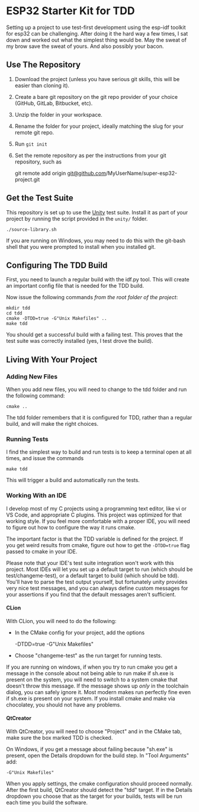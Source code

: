 # ESP32 Starter Kit for TDD

Setting up a project to use test-first development using the esp-idf toolkit
for esp32 can be challenging.  After doing it the hard way a few times, I sat
down and worked out what the simplest thing would be.  May the sweat of my brow
save the sweat of yours.  And also possibly your bacon.

## Use The Repository

1. Download the project (unless you have serious git skills, this will be easier than cloning it).


1. Create a bare git repository on the git repo provider of your choice (GitHub, GitLab, Bitbucket, etc).

1. Unzip the folder in your workspace.

1. Rename the folder for your project, ideally matching the slug for your remote git repo.

1. Run `git init`

1. Set the remote repository as per the instructions from your git repository, such as 

    git remote add origin git@github.com/MyUserName/super-esp32-project.git

## Get the Test Suite

This repository is set up to use the
[Unity](http://www.throwtheswitch.org/unity) test suite.  Install it as part of
your project by running the script provided in the `unity/` folder.

    ./source-library.sh

If you are running on Windows, you may need to do this with the git-bash shell
that you were prompted to install when you installed git.

## Configuring The TDD Build

First, you need to launch a regular build with the idf.py tool.  This will
create an important config file that is needed for the TDD build.

Now issue the following commands *from the root folder of the project*:

    
    mkdir tdd
    cd tdd
    cmake -DTDD=true -G"Unix Makefiles" ..
    make tdd

You should get a successful build with a failing test.  This proves that the
test suite was correctly installed (yes, I test drove the build).

## Living With Your Project


### Adding New Files

When you add new files, you will need to change to the tdd folder and run the
following command:

    cmake ..

The tdd folder remembers that it is configured for TDD, rather than a regular
build, and will make the right choices.

### Running Tests

I find the simplest way to build and run tests is to keep a terminal open at
all times, and issue the commands

    make tdd

This will trigger a build and automatically run the tests.


### Working With an IDE

I develop most of my C projects using a programming text editor, like vi or VS
Code, and appropriate C plugins.  This project was optimized for that working
style.  If you feel more comfortable with a proper IDE, you will need to figure
out how to configure the way it runs cmake.

The important factor is that the TDD variable is defined for the project.  If
you get weird results from cmake, figure out how to get the `-DTDD=true` flag
passed to cmake in your IDE.

Please note that your IDE's test suite integration won't work with this
project.  Most IDEs will let you set up a default target to run (which should
be test/changeme-test), or a default target to build (which should be tdd).
You'll have to parse the test output yourself, but fortunately unity provides
very nice test messages, and you can always define custom messages for your
assertions if you find that the default messages aren't sufficient.

#### CLion

With CLion, you will need to do the following:

* In the CMake config for your project, add the options

    -DTDD=true -G"Unix Makefiles"

* Choose "changeme-test" as the run target for running tests.

If you are running on windows, if when you try to run cmake you get a message
in the console about not being able to run make if sh.exe is present on the
system, you will need to switch to a system cmake that doesn't throw this
message.  If the message shows up *only* in the toolchain dialog, you can
safely ignore it.  Most modern makes run perfectly fine even if sh.exe is
present on your system.  If you install cmake and make via chocolatey, you
should not have any problems.

#### QtCreator

With QtCreator, you will need to choose "Project" and in the CMake tab, make
sure the box marked TDD is checked.

On Windows, if you get a message about failing because "sh.exe" is present,
open the Details dropdown for the build step.  In "Tool Arguments" add:

    -G"Unix Makefiles"

When you apply settings, the cmake configuration should proceed normally.
After the first build, QtCreator should detect the "tdd" target.  If in the
Details dropdown you choose that as the target for your builds, tests will be
run each time you build the software.
